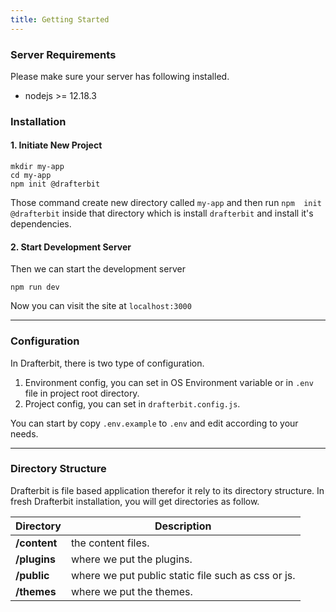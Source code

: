 ```yaml
---
title: Getting Started
---
```


### Server Requirements

Please make sure your server has following installed.

+ nodejs >= 12.18.3

### Installation

#### 1. Initiate New Project

```
mkdir my-app
cd my-app
npm init @drafterbit
```

Those command create new directory called `my-app` and then run `npm  init @drafterbit` inside that directory
which is install `drafterbit` and install it's dependencies.

#### 2. Start Development Server

Then we can start the development server
```
npm run dev
```

Now you can visit the site at `localhost:3000`

---

### Configuration

In Drafterbit, there is two type of configuration.

1. Environment config, you can set in OS Environment variable or in `.env` file in project root directory.
2. Project config, you can set in `drafterbit.config.js`.

You can start by copy `.env.example` to `.env` and edit according to your needs.

---

### Directory Structure

Drafterbit is file based application therefor it rely to its directory structure.
In fresh Drafterbit installation, you will get directories as follow.

| Directory | Description |
|-----------|-------------|
|**/content** | the content files.
|**/plugins** | where we put the plugins.
|**/public** | where we put public static file such as css or js.
|**/themes** | where we put the themes.
